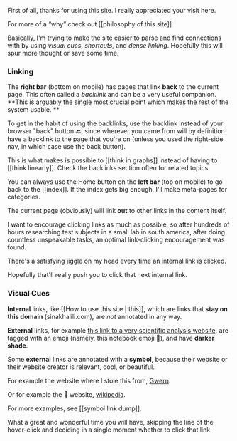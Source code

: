 First of all, thanks for using this site. I really appreciated your visit here. 

For more of a “why” check out [[philosophy of this site]] 

Basically, I'm trying to make the site easier to parse and find connections with by using *visual cues*, *shortcuts*, and *dense linking*. Hopefully this will spur more thought or save some time.

### Linking
The **right bar** (bottom on mobile) has pages that link **back** to the current page. This often called a *backlink* and can be a very useful companion. **This is arguably the single most crucial point which makes the rest of the system usable. ** 

To get in the habit of using the backlinks, use the backlink instead of your browser "back" button 🔙, since wherever you came from will by definition have a backlink to the page that you're on (unless you used the right-side nav, in which case use the back button). 

This is what makes is possible to [[think in graphs]] instead of  having to [[think linearly]]. Check the backlinks section often for related topics.

You can always use the Home button on the **left bar** (top on mobile) to go back to the [[index]]. If the index gets big enough, I'll make meta-pages for categories. 

The current page (obviously) will link **out** to other links in the content itself. 

I want to encourage clicking links as much as possible, so after hundreds of hours researching test subjects in a small lab in south america, after doing countless unspeakable tasks, an optimal link-clicking encouragement was found.

There's a satisfying jiggle on my head every time an internal link is clicked. 

Hopefully that'll really push you to click that next internal link.

### Visual Cues
**Internal** links, like [[How to use this site | this]], which are links that **stay on this domain** (sinakhalili.com), are *not* annotated in any way.

**External** links, for example [this link to a very scientific analysis website](https://www.famousdetails.com/douglas-hofstadter/), are tagged with an emoji (namely, this notebook emoji 📝), and have **darker shade**. 

Some **external** links are annotated with a **symbol**, because their website or their website creator is relevant, cool, or beautiful.

For example the website where I stole this from, [Gwern](https://gwern.net).

Or for example the 🐐 website, [wikipedia](https://wikipedia.org).

For more examples, see [[symbol link dump]].


What a great and wonderful time you will have, skipping the line of the hover-click and deciding in a single moment whether to click that link. 